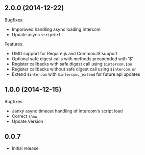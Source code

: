 ## 2.0.0 (2014-12-22)

Bugfixes:
  - Imporoved handling async loading Intercom
  - Update async `scriptUrl`
  
Features:
  - UMD support for Require.js and CommonJS support
  - Optional safe digest calls with methods preapended with '$'
  - Register callbacks with safe digest call using `$intercom.$on`
  - Register callbacks without safe digest call using `$intercom.on`
  - Extend `$intercom` with `$intercom._extend` for future api updates
  
## 1.0.0 (2014-12-15)

Bugfixes:
  - Janky async timeout handling of intercom's script load
  - Correct `show`
  - Update Version
  
## 0.0.7 
  - Initial release
